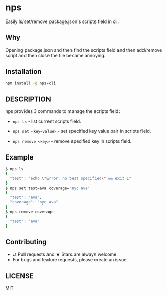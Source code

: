 # nps

Easily ls/set/remove package.json's scripts field in cli.

## Why

Opening package.json and then find the scripts field and then add/remove script and then close the file became annoying.

## Installation

```bash
npm install -g nps-cli
```

## DESCRIPTION

nps provides 3 commands to manage the scripts field:

- `nps ls` - list current scripts field.

- `nps set <key=value>` - set specified key value pair in scripts field.

- `nps remove <key>` - remove specified key in scripts field.

## Example

```bash
$ nps ls
{
  "test": "echo \"Error: no test specified\" && exit 1"
}
$ nps set test=ava coverage='nyc ava'
{
  "test": "ava",
  "coverage": "nyc ava"
}
$ nps remove coverage
{
  "test": "ava"
}
```

## Contributing

- ⇄ Pull requests and ★ Stars are always welcome.
- For bugs and feature requests, please create an issue.

## LICENSE

MIT
